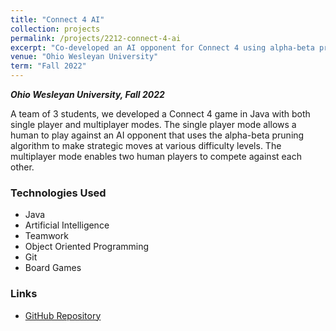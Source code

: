 ```yaml
---
title: "Connect 4 AI"
collection: projects
permalink: /projects/2212-connect-4-ai
excerpt: "Co-developed an AI opponent for Connect 4 using alpha-beta pruning algorithm."
venue: "Ohio Wesleyan University"
term: "Fall 2022"
---
```


***Ohio Wesleyan University, Fall 2022***

A team of 3 students, we developed a Connect 4 game in Java with both single player and multiplayer modes. The single player mode allows a human to play against an AI opponent that uses the alpha-beta pruning algorithm to make strategic moves at various difficulty levels. The multiplayer mode enables two human players to compete against each other.

### Technologies Used

- Java
- Artificial Intelligence
- Teamwork
- Object Oriented Programming
- Git
- Board Games

### Links

- [GitHub Repository](https://github.com/Aadarsha2002/CS340Final-Connect4)

